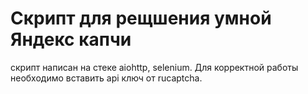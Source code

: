 # Скрипт для рещшения умной Яндекс капчи
скрипт написан на стеке aiohttp, selenium. Для корректной работы необходимо вставить api ключ от rucaptcha.
